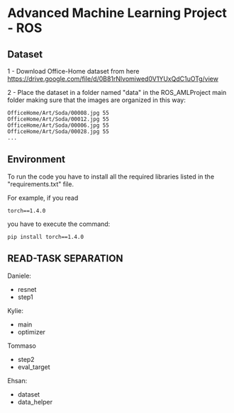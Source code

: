 # Advanced Machine Learning Project - ROS

## Dataset

1 - Download Office-Home dataset from here https://drive.google.com/file/d/0B81rNlvomiwed0V1YUxQdC1uOTg/view

2 - Place the dataset in a folder named "data" in the ROS_AMLProject main folder making sure that the images are organized in this way:

```
OfficeHome/Art/Soda/00008.jpg 55
OfficeHome/Art/Soda/00012.jpg 55
OfficeHome/Art/Soda/00006.jpg 55
OfficeHome/Art/Soda/00028.jpg 55
...
```


## Environment

To run the code you have to install all the required libraries listed in the "requirements.txt" file.

For example, if you read

```
torch==1.4.0
```

you have to execute the command:

```
pip install torch==1.4.0
```

## READ-TASK SEPARATION

Daniele:
- resnet
- step1

Kylie:
- main
- optimizer

Tommaso
- step2
- eval_target

Ehsan:
- dataset
- data_helper
